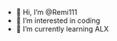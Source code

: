 - 👋 Hi, I’m @Remi111
- 👀 I’m interested in coding
- 🌱 I’m currently learning ALX

<!---
Remi111/Remi111 is a ✨ special ✨ repository because its `README.md` (this file) appears on your GitHub profile.
You can click the Preview link to take a look at your changes.
--->
